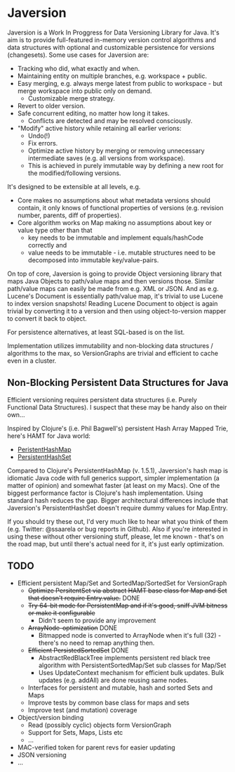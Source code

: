 Javersion
======

Javersion is a Work In Proggress for Data Versioning Library for Java. 
It's aim is to provide full-featured in-memory version control algorithms and data structures
with optional and customizable persistence for versions (changesets). 
Some use cases for Javersion are:

* Tracking who did, what exactly and when.
* Maintaining entity on multiple branches, e.g. workspace + public.
* Easy merging, e.g. always merge latest from public to workspace - but merge workspace into public only on demand.
  * Customizable merge strategy.
* Revert to older version.
* Safe concurrent editing, no matter how long it takes.
  * Conflicts are detected and may be resolved consciously.
* "Modify" active history while retaining all earlier verions:
  * Undo(!)
  * Fix errors.
  * Optimize active history by merging or removing unnecessary intermediate saves (e.g. all versions from workspace).
  * This is achieved in purely immutable way by defining a new root for the modified/following versions.

It's designed to be extensible at all levels, e.g. 

* Core makes no assumptions about what metadata versions should contain, it only knows of functional properties of versions 
(e.g. revision number, parents, diff of properties).
* Core algorithm works on Map making no assumptions about key or value type other than that
  * key needs to be immutable and implement equals/hashCode correctly and
  * value needs to be immutable - i.e. mutable structures need to be decomposed into immutable key/value-pairs.

On top of core, Javersion is going to provide Object versioning library that maps Java Objects to
path/value maps and then versions those. Similar path/value maps can easily be made from e.g. XML or JSON. 
And as e.g. Lucene's Document is essentially path/value map, it's trivial to use Lucene to index version snapshots!
Reading Lucene Document to object is again trivial by converting it to a version 
and then using object-to-version mapper to convert it back to object.

For persistence alternatives, at least SQL-based is on the list.

Implementation utilizes immutability and non-blocking data structures / algorithms to the max, so 
VersionGraphs are trivial and efficient to cache even in a cluster.


Non-Blocking Persistent Data Structures for Java
------

Efficient versioning requires persistent data structures (i.e. Purely Functional Data Structures). 
I suspect that these may be handy also on their own...

Inspired by Clojure's (i.e. Phil Bagwell's) persistent Hash Array Mapped Trie, here's HAMT for Java world:

* [PeristentHashMap](https://github.com/ssaarela/javersion/blob/master/javersion-core/src/main/java/org/javersion/util/PersistentHashMap.java) 
* [PersistentHashSet](https://github.com/ssaarela/javersion/blob/master/javersion-core/src/main/java/org/javersion/util/PersistentHashSet.java)

Compared to Clojure's PersistentHashMap (v. 1.5.1), Javersion's hash map is idiomatic Java code with
full generics support, simpler implementation (a matter of opinion) 
and somewhat faster (at least on my Macs). One of the biggest performance factor is Clojure's hash implementation.
Using standard hash reduces the gap. Bigger architectural differences include that Javersion's 
PersistentHashSet doesn't require dummy values for Map.Entry. 

If you should try these out, I'd very much like to hear what you think of them (e.g. Twitter: @ssaarela or bug reports in Github).
Also if you're interested in using these without other versioning stuff, please, let me known - that's on the road map,
but until there's actual need for it, it's just early optimization.


TODO
----
* Efficient persistent Map/Set and SortedMap/SortedSet for VersionGraph 
  * ~~Optimize PersitentSet via abstract HAMT base class for Map and Set that doesn't require Entry.value.~~ DONE
  * ~~Try 64-bit mode for PersistentMap and if it's good, sniff JVM bitness or make it configurable~~
    * Didn't seem to provide any improvement
  * ~~ArrayNode-optimization~~ DONE
    * Bitmapped node is converted to ArrayNode when it's full (32) - there's no need to remap anything then.
  * ~~Efficient PersistedSortedSet~~ DONE
    * AbstractRedBlackTree implements persistent red black tree algorithm with PersistentSortedMap/Set sub classes for Map/Set
    * Uses UpdateContext mechanism for efficient bulk updates. Bulk updates (e.g. addAll) are done reusing same nodes. 
  * Interfaces for persistent and mutable, hash and sorted Sets and Maps
  * Improve tests by common base class for maps and sets
  * Improve test (and mutation) coverage
* Object/version binding 
  * Read (possibly cyclic) objects form VersionGraph
  * Support for Sets, Maps, Lists etc
  * ...
* MAC-verified token for parent revs for easier updating
* JSON versioning
* ...
